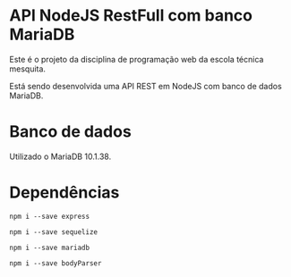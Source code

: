 # API NodeJS RestFull com banco MariaDB

Este é o projeto da disciplina de programação web da escola técnica mesquita.

Está sendo desenvolvida uma API REST em NodeJS com banco de dados MariaDB.

# Banco de dados

Utilizado o MariaDB 10.1.38.

# Dependências

`npm i --save express`

`npm i --save sequelize`

`npm i --save mariadb`

`npm i --save bodyParser`
